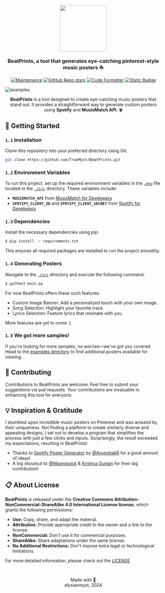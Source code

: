 <h3 align="center">
	<img src="https://i.imgur.com/IR6xU7d.png" width="150"/>
	<br><br>
	BeatPrints, a tool that generates eye-catching pinterest-style music posters ☕
</h3>

<p align="center">
  <a href="https://gitHub.com/TrueMyst/BeatPrints/graphs/commit-activity">
    <img src="https://img.shields.io/badge/Maintained%3F-Yes-%23c4b9a6?style=for-the-badge&logo=Undertale&logoColor=%23b5a790&labelColor=%23312123" alt="Maintenance"></a>
    <a href="https://github.com/TrueMyst/BeatPrints/stargazers"><img alt="GitHub Repo stars" src="https://img.shields.io/github/stars/TrueMyst/BeatPrints?style=for-the-badge&logo=Apache%20Spark&logoColor=%23b5a790&labelColor=%23312123&color=%23c4b9a6"></a>
  <a href="https://github.com/psf/black"><img src="https://img.shields.io/badge/Code_Style-black-%23c4b9a6?style=for-the-badge&logo=CodeFactor&logoColor=%23b5a790&labelColor=%23312123" alt="Code Formatter"></a>
  <a href="https://creativecommons.org/licenses/by-nc-sa/4.0/"><img alt="Static Badge" src="https://img.shields.io/badge/License-CC_BY--NC--SA_4.0-%23c4b9a6?style=for-the-badge&logo=Pinboard&labelColor=%23312123"></a>
  </p>

![examples](https://i.imgur.com/Sy7gsv6.png)

<p align ="center"><b>BeatPrints</b> is a tool designed to create eye-catching music posters that stand out. It provides a straightforward way to generate custom posters using <b>Spotify</b> and <b>MusixMatch API.</b> 🍀</p>

## 📜 Getting Started

### `1.1` Installation

Clone this repository into your preferred directory using Git:

```bash
git clone https://github.com/TrueMyst/BeatPrints.git
```

### `1.2` Environment Variables

To run this project, set up the required environment variables in the [`.env`](https://github.com/TrueMyst/BeatPrints/tree/main/src/EXAMPLE.env) file located in the [`./src`](https://github.com/TrueMyst/BeatPrints/tree/main/src) directory. These variables include:

- **`MUSIXMATCH_API`** from [MusixMatch for Developers](https://developer.musixmatch.com/)
- **`SPOTIFY_CLIENT_ID`** and **`SPOTIFY_CLIENT_SECRET`** from [Spotify for Developers](https://developer.spotify.com/dashboard/)

### `1.3` Dependencies

Install the necessary dependencies using pip:

```bash
$ pip install -r requirements.txt
```

This ensures all required packages are installed to run the project smoothly.

### `1.4` Generating Posters

Navigate to the [`./src`](https://github.com/TrueMyst/BeatPrints/tree/main/src) directory and execute the following command:

```bash
$ python3 main.py
```

For now BeatPrints offers these such features:

- Custom Image Banner: Add a personalized touch with your own image.
- Song Selection: Highlight your favorite track.
- Lyrics Selection: Feature lyrics that resonate with you

More features are yet to come :)

### `1.5` We got more samples!

If you're looking for more samples, no worries—we've got you covered. Head to the [examples directory](https://github.com/TrueMyst/BeatPrints/tree/main/examples) to find additional posters available for viewing.

## 🤝 Contributing

Contributions to BeatPrints are welcome. Feel free to submit your suggestions via pull requests. Your contributions are invaluable in enhancing this tool for everyone.

## 💡 Inspiration & Gratitude

I stumbled upon incredible music posters on Pinterest and was amazed by their uniqueness. Not finding a platform to create similarly diverse and appealing designs, I set out to develop a program that simplifies the process with just a few clicks and inputs. Surprisingly, the result exceeded my expectations, resulting in BeatPrints!

- Thanks to [Spotify Poster Generator](https://github.com/AnveshakR/poster-generator/) by [@AnveshakR](https://github.com/AnveshakR) for a good amount of ideas!
- A big shoutout to [@Magniquick](https://github.com/Magniquick) & [Krishna Gunjan](https://github.com/Krishna-Gunjan) for their big contribution! 

## 📋 About License

**BeatPrints** is released under the **Creative Commons Attribution-NonCommercial-ShareAlike 4.0 International License license**, which grants the following permissions:

- **Use:** Copy, share, and adapt the material.
- **Attribution:** Provide appropriate credit to the owner and a link to the license.
- **NonCommercial:** Don't use it for commercial purposes.
- **ShareAlike:** Share adaptations under the same license.
- **No Additional Restrictions:** Don't impose extra legal or technological limitations.

For more detailed information, please check out the [LICENSE](https://github.com/TrueMyst/BeatPrints/blob/main/LICENSE)

<br>

<p align="center">
Made with 💜<br>
elysianmyst, 2024
</p>
